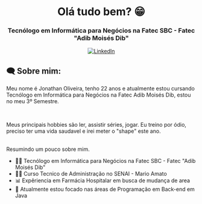<h1 align="center">
  Olá tudo bem? 😁
</h1>

<h3 align="center">
  Tecnólogo em Informática para Negócios na Fatec SBC - Fatec "Adib Moisés Dib"
</h3>

<div align="center">
<p>
<a href="jonathanvsoliveira@gmail.com>
<img src="https://img.shields.io/badge/-email-020114?style=for-the-badge&amp;logo=microsoft-outlook&amp;logoColor=EBD03E&amp;color:FFF" alt="E-mail">
</a>
<a href="https://www.linkedin.com/in/jonathan-oliveira-062287261"><img src="https://img.shields.io/badge/-LinkedIn-020114?style=for-the-badge&amp;logo=linkedin&amp;logoColor=EBD03E&amp;color:FFF" alt="LinkedIn"></a>
</div>

<h2 align="left">🗨 Sobre mim:</h2>

<p>Meu nome é Jonathan Oliveira, tenho 22 anos e atualmente estou cursando Tecnólogo em Informática para Negócios na Fatec Adib Moisés Dib, estou no meu 3º Semestre.<p>
<br>
<p>Meus principais hobbies são ler, assistir séries, jogar. Eu treino por ódio, preciso ter uma vida saudavel e irei meter o "shape" este ano.<p>
<br>
Resumindo um pouco sobre mim. 


  - 👨‍🎓 Tecnólogo em Informática para Negócios na Fatec SBC - Fatec "Adib Moisés Dib"
  - 👨‍💻 Curso Tecnico de Administração no SENAI - Mario Amato 
  - 📊 Expêriencia em Farmácia Hospitalar em busca de mudança de area
  - 🔭 Atualmente estou focado nas áreas de Programação em Back-end em Java
  
